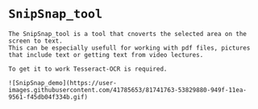 # `SnipSnap_tool`

    The SnipSnap_tool is a tool that cnoverts the selected area on the screen to text. 
    This can be especially usefull for working with pdf files, pictures that include text or getting text from video lectures.
    
    To get it to work Tesseract-OCR is required.
    
    ![SnipSnap_demo](https://user-images.githubusercontent.com/41785653/81741763-53829880-949f-11ea-9561-f45db04f334b.gif)
